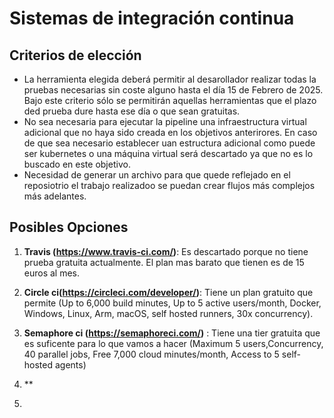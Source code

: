 # Sistemas de integración continua

## Criterios de elección

- La herramienta elegida deberá permitir al desarollador realizar todas la pruebas necesarias sin coste alguno hasta el día 15 de Febrero de 2025. Bajo este criterio sólo se permitirán aquellas herramientas que el plazo ded prueba dure hasta ese día o que sean gratuitas.
- No sea necesaria para ejecutar la pipeline una infraestructura virtual adicional que no haya sido creada en los objetivos anterirores. En caso de que sea necesario establecer uan estructura adicional como puede ser kubernetes o una máquina virtual será descartado ya que no es lo buscado en este objetivo.
- Necesidad de generar un archivo para que quede reflejado en el reposiotrio el trabajo realizadoo se puedan crear flujos más complejos más adelantes.

## Posibles Opciones

1. **Travis (https://www.travis-ci.com/)**: Es descartado porque no tiene prueba gratuita actualmente. El plan mas barato que tienen es de 15 euros al mes. 

2. **Circle ci(https://circleci.com/developer/)**: Tiene un plan gratuito que permite (Up to 6,000 build minutes, Up to 5 active users/month, Docker, Windows, Linux, Arm, macOS, self hosted runners, 30x concurrency). 

3. **Semaphore ci (https://semaphoreci.com/)** : Tiene una tier gratuita que es suficente para lo que vamos a hacer (Maximum 5 users,Concurrency, 40 parallel jobs, Free 7,000 cloud minutes/month, Access to 5 self-hosted agents)

4. ** 

5. 
